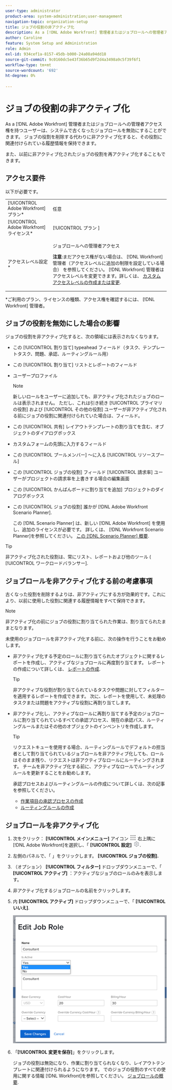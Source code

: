 ```yaml
---
user-type: administrator
product-area: system-administration;user-management
navigation-topic: organization-setup
title: ジョブの役割の非アクティブ化
description: As a [!DNL Adobe Workfront] 管理者またはジョブロールへの管理者アクセス権を持つユーザーは、システムで古くなったジョブロールを無効にすることができます。 ジョブの役割を削除する代わりに非アクティブ化すると、その役割に関連付けられている履歴情報を保持できます。
author: Caroline
feature: System Setup and Administration
role: Admin
exl-id: 934cef1a-8157-45db-b000-24a08a94dd18
source-git-commit: 9c0160dc5e43f36b65d9f2d4a3498a9c5f39f6f1
workflow-type: tm+mt
source-wordcount: '692'
ht-degree: 0%

---
```


# ジョブの役割の非アクティブ化

As a [!DNL Adobe Workfront] 管理者またはジョブロールへの管理者アクセス権を持つユーザーは、システムで古くなったジョブロールを無効にすることができます。 ジョブの役割を削除する代わりに非アクティブ化すると、その役割に関連付けられている履歴情報を保持できます。

また、以前に非アクティブ化されたジョブの役割を再アクティブ化することもできます。

## アクセス要件

以下が必要です。

<table style="table-layout:auto"> 
 <col> 
 <col> 
 <tbody> 
  <tr> 
   <td role="rowheader">[!UICONTROL Adobe Workfront] プラン*</td> 
   <td> <p>任意 </p> </td> 
  </tr> 
  <tr> 
   <td role="rowheader">[!UICONTROL Adobe Workfront] ライセンス*</td> 
   <td>[!UICONTROL プラン ]</td> 
  </tr> 
  <tr> 
   <td role="rowheader">アクセスレベル設定*</td> 
   <td> <p>ジョブロールへの管理者アクセス</p> <p><b>注意</b>:まだアクセス権がない場合は、 [!DNL Workfront] 管理者（アクセスレベルに追加の制限を設定している場合） を参照してください。 [!DNL Workfront] 管理者はアクセスレベルを変更できます。詳しくは、 <a href="../../../administration-and-setup/add-users/configure-and-grant-access/create-modify-access-levels.md" class="MCXref xref">カスタムアクセスレベルの作成または変更</a>.</p> </td> 
  </tr> 
 </tbody> 
</table>

&#42;ご利用のプラン、ライセンスの種類、アクセス権を確認するには、 [!DNL Workfront] 管理者。

## ジョブの役割を無効にした場合の影響

ジョブの役割を非アクティブ化すると、次の領域には表示されなくなります。

* この [!UICONTROL 割り当て] typeahead フィールド（タスク、テンプレートタスク、問題、承認、ルーティングルール用）
* この [!UICONTROL 割り当て] リストとレポートのフィールド
* ユーザープロファイル

   >[!NOTE]
   >
   >新しいロールをユーザーに追加しても、非アクティブ化されたジョブのロールは表示されません。 ただし、これは引き続き [!UICONTROL プライマリの役割] および [!UICONTROL その他の役割] ユーザーが非アクティブ化される前にジョブの役割に関連付けられていた場合は、フィールド。

* この [!UICONTROL 共有] レイアウトテンプレートの割り当てを含む、オブジェクトのダイアログボックス
* カスタムフォームの先頭に入力するフィールド
* この [!UICONTROL プールメンバー] ～に入る [!UICONTROL リソースプール]
* この [!UICONTROL ジョブの役割] フィールド [!UICONTROL 請求率] ユーザーがプロジェクトの請求率を上書きする場合の編集画面
* この [!UICONTROL かんばんボードに割り当てを追加] プロジェクトのダイアログボックス
* この [!UICONTROL ジョブの役割] 誰かが [!DNL Adobe Workfront Scenario Planner].

   この [!DNL Scenario Planner] は、新しい [!DNL Adobe Workfront] を使用し、追加のライセンスが必要です。 詳しくは、 [!DNL Workfront Scenario Planner]を参照してください。 [この [!DNL Scenario Planner] 概要](../../../scenario-planner/scenario-planner-overview.md).

>[!TIP]
>
>非アクティブ化された役割は、常にリスト、レポートおよび他のツール ( [!UICONTROL ワークロードバランサー].

## ジョブロールを非アクティブ化する前の考慮事項

古くなった役割を削除するよりは、非アクティブにする方が効果的です。これにより、以前に使用した役割に関連する履歴情報をすべて保持できます。

>[!NOTE]
>
>非アクティブ化の前にジョブの役割に割り当てられた作業は、割り当てられたままとなります。

未使用のジョブロールを非アクティブ化する前に、次の操作を行うことをお勧めします。

* 非アクティブ化する予定のロールに割り当てられたオブジェクトに関するレポートを作成し、アクティブなジョブロールに再度割り当てます。 レポートの作成について詳しくは、 [レポートの作成](../../../reports-and-dashboards/reports/creating-and-managing-reports/create-report.md).

   >[!TIP]
   >
   >非アクティブな役割が割り当てられているタスクや問題に対してフィルターを適用するレポートを作成できます。 次に、レポートを使用して、未処理のタスクまたは問題をアクティブな役割に再割り当てします。

* 非アクティブ化し、アクティブなロールに再割り当てする予定のジョブロールに割り当てられているすべての承認プロセス、現在の承認パス、ルーティングルールまたはその他のオブジェクトのインベントリを作成します。

   >[!TIP]
   >
   >リクエストキューを使用する場合、ルーティングルールでデフォルトの担当者として割り当てられているジョブロールを非アクティブ化しても、ロールはそのまま残り、リクエストは非アクティブなロールにルーティングされます。 チームを非アクティブ化する前に、アクティブなロールでルーティングルールを更新することをお勧めします。

   承認プロセスおよびルーティングルールの作成について詳しくは、次の記事を参照してください。

   * [作業項目の承認プロセスの作成](../../../administration-and-setup/customize-workfront/configure-approval-milestone-processes/create-approval-processes.md)
   * [ルーティングルールの作成](../../../manage-work/requests/create-and-manage-request-queues/create-routing-rules.md)

## ジョブロールを非アクティブ化

1. 次をクリック： **[!UICONTROL メインメニュー]** アイコン ![](assets/main-menu-icon.png) 右上隅に [!DNL Adobe Workfront]を選択し、「 **[!UICONTROL 設定]** ![](assets/gear-icon-settings.png).

1. 左側のパネルで、「 」をクリックしま&#x200B;す。 **[!UICONTROL ジョブの役割].**
1. （オプション） **[!UICONTROL フィルター]** ドロップダウンメニューで、「 **[!UICONTROL アクティブ]** ：アクティブなジョブのロールのみを表示します。
1. 非アクティブ化するジョブロールの名前をクリックします。
1. 内 **[!UICONTROL アクティブ]** ドロップダウンメニューで、「 **[!UICONTROL いいえ]**.

   ![](assets/deactivate-job-role-edit-role-box-nwe.png)

1. 「**[!UICONTROL 変更を保存]**」をクリックします。

   ジョブの役割は無効になり、作業に割り当てられなくなり、レイアウトテンプレートに関連付けられるようになります。 でのジョブの役割のすべての使用に関する情報 [!DNL Workfront]を参照してください。 [ジョブロールの概要](../../../administration-and-setup/set-up-workfront/organizational-setup/job-role-overview.md).
